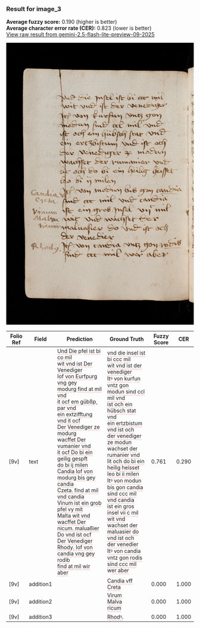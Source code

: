 ### Result for image_3
**Average fuzzy score:** 0.190 (higher is better)<br>**Average character error rate (CER):** 0.823 (lower is better)<br>[View raw result from gemini-2.5-flash-lite-preview-09-2025](https://github.com/RISE-UNIBAS/humanities_data_benchmark/blob/main/results/2025-10-24/T0286/request_T0286_image_3.json)

<img src="https://github.com/RISE-UNIBAS/humanities_data_benchmark/blob/main/benchmarks/medieval_manuscripts/images/image_3.jpg?raw=true" alt="image_3" width="800px">

<style>
.diff { text-decoration: underline; text-decoration-color: #ffcccc; text-decoration-style: wavy; }
</style>

| Folio Ref | Field | Prediction | Ground Truth | Fuzzy Score | CER |
|-----------|-------|------------|--------------|-------------|-----|
| [9v] | text | <span class="diff">Und Die p</span>f<span class="diff">el ist bi co mil<br></span>w<span class="diff">it vnd ist Der Venediger<br></span>I<span class="diff">of von Eurfpurg vng gey<br>modurg find at mil vnd<br>it ocf em gübßp̧ par vnd<br>ein ex</span>tz<span class="diff">ifftung vnd it ocf<br>Der Venediger ze modurg<br></span>w<span class="diff">acffet Der vumanier vnd<br>it ocf Do bi ein geilig gespft<br>do bi ij milen<br>Candia Iof von modurg bis gey candia<br>Czeta. find at mil vnd candia<br>Vinum ist ein grob pfel vy mit<br>Malta wit vnd wacffet Der<br>nicum. maluaßier Do vnd ist ocf<br>Der Venediger<br>Rhody. Iof von candia vng gey rodib<br>find at mil wir aber</span> | <span class="diff">vnd die insel ist bi ccc mil<br> wit vnd ist der venediger<br> Itꝰ von kur</span>f<span class="diff">un vntz gon<br> modun sind ccl mil vnd<br> ist och ein hübsch stat vnd<br> ein ertzbistum vnd ist och<br> der venediger ze modun<br> </span>w<span class="diff">achset der rumanier vnd<br> lit och do bi ein heilig heisset<br> leo bi ii milen<br> </span>I<span class="diff">tꝰ von modun bis gon candia<br> sind ccc mil vnd candia<br> ist ein gros insel vii c mil<br> wit vnd wachset der<br> maluasier do vnd ist och<br> der venedier<br> Itꝰ von candia vn</span>tz<span class="diff"> gon rodis<br> sind ccc mil </span>w<span class="diff">er aber</span> | 0.761 | 0.290 |
| [9v] | addition1 |  | <span class="diff">Candia vff<br> Creta</span> | 0.000 | 1.000 |
| [9v] | addition2 |  | <span class="diff">Virum<br> Malva<br> ricum</span> | 0.000 | 1.000 |
| [9v] | addition3 |  | <span class="diff">Rhodꝰ.</span> | 0.000 | 1.000 |
